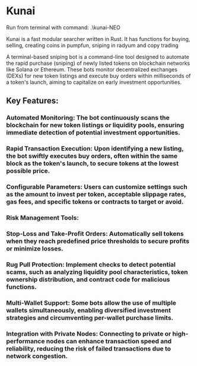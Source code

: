 # Kunai

Run from terminal with command: .\kunai-NEO

Kunai is a fast modular searcher written in Rust. It has functions for buying, selling, creating coins in pumpfun, sniping in radyum and copy trading

A terminal-based sniping bot is a command-line tool designed to automate the rapid purchase (sniping) of newly listed tokens on blockchain networks like Solana or Ethereum. These bots monitor decentralized exchanges (DEXs) for new token listings and execute buy orders within milliseconds of a token's launch, aiming to capitalize on early investment opportunities.

## Key Features:

### Automated Monitoring: The bot continuously scans the blockchain for new token listings or liquidity pools, ensuring immediate detection of potential investment opportunities.

### Rapid Transaction Execution: Upon identifying a new listing, the bot swiftly executes buy orders, often within the same block as the token's launch, to secure tokens at the lowest possible price.

### Configurable Parameters: Users can customize settings such as the amount to invest per token, acceptable slippage rates, gas fees, and specific tokens or contracts to target or avoid.

### Risk Management Tools:

### Stop-Loss and Take-Profit Orders: Automatically sell tokens when they reach predefined price thresholds to secure profits or minimize losses.
### Rug Pull Protection: Implement checks to detect potential scams, such as analyzing liquidity pool characteristics, token ownership distribution, and contract code for malicious functions.
### Multi-Wallet Support: Some bots allow the use of multiple wallets simultaneously, enabling diversified investment strategies and circumventing per-wallet purchase limits.

### Integration with Private Nodes: Connecting to private or high-performance nodes can enhance transaction speed and reliability, reducing the risk of failed transactions due to network congestion.
